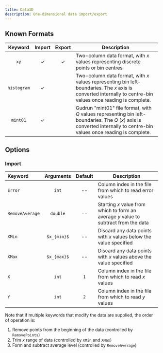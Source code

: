 ```yaml
---
title: Data1D
description: One-dimensional data import/export
---
```


## Known Formats

|Keyword|Import|Export|Description|
|:-----:|:----:|:----:|-----------|
|`xy`|&check;|&check;|Two-column data format, with $x$ values representing discrete points or bin centres|
|`histogram`|&check;||Two-column data format, with $x$ values representing bin left-boundaries. The $x$ axis is converted internally to centre-bin values once reading is complete.|
|`mint01`|&check;||Gudrun "mint01" file format, with $Q$ values representing bin left-boundaries. The $Q$ ($x$) axis is converted internally to centre-bin values once reading is complete.|

## Options

### Import

|Keyword|Arguments|Default|Description|
|:------|:--:|:-----:|-----------|
|`Error`|`int`|--|Column index in the file from which to read error values|
|`RemoveAverage`|`double`|--|Starting $x$ value from which to form an average $y$ value to subtract from the data|
|`XMin`|`$x_{min}$`|--|Discard any data points with $x$ values below the value specified|
|`XMax`|`$x_{max}$`|--|Discard any data points with $x$ values above the value specified|
|`X`|`int`|`1`|Column index in the file from which to read $x$ values|
|`Y`|`int`|`2`|Column index in the file from which to read $y$ values|

Note that if multiple keywords that modify the data are supplied, the order of operation is:

1. Remove points from the beginning of the data (controlled by `RemovePoints`)
2. Trim $x$ range of data (controlled by `XMin` and `XMax`)
3. Form and subtract average level (controlled by `RemoveAverage`)
